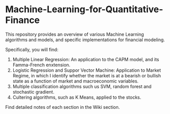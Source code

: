 # Machine-Learning-for-Quantitative-Finance
This repository provides an overview of various Machine Learning algorithms and models, and specific implementations for financial modeling.

Specifically, you will find:

1. Multiple Linear Regression: An application to the CAPM model, and its Famma-French enxtension.
2. Logistic Regression and Suppor Vector Machine: Application to Market Regime, in which I identify whether the market is at a bearish or bullish state as a function of market and macroeconomic variables.
3. Multiple classification algorithms such us SVM, random forest and stochastic gradient.
4. Cultering algorithms, such as K Means, applied to the stocks. 


Find detailed notes of each section in the Wiki section.
